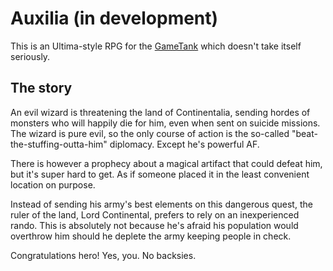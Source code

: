 # Auxilia (in development)

This is an Ultima-style RPG for the [GameTank](https://gametank.zone/) which doesn't take itself seriously.

## The story

An evil wizard is threatening the land of Continentalia, sending hordes of monsters who will happily die for him,
even when sent on suicide missions. The wizard is pure evil, so the only course of action is the so-called
"beat-the-stuffing-outta-him" diplomacy. Except he's powerful AF.

There is however a prophecy about a magical artifact that could defeat him, but it's super hard to get.
As if someone placed it in the least convenient location on purpose.

Instead of sending his army's best elements on this dangerous quest, the ruler of the land, Lord Continental,
prefers to rely on an inexperienced rando. This is absolutely not because he's afraid his population would
overthrow him should he deplete the army keeping people in check.

Congratulations hero! Yes, you. No backsies.
